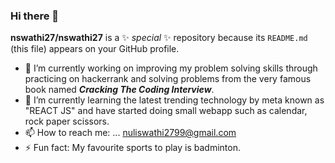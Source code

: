### Hi there 👋

**nswathi27/nswathi27** is a ✨ _special_ ✨ repository because its `README.md` (this file) appears on your GitHub profile.


- 🔭 I’m currently working on improving my problem solving skills through practicing on hackerrank and solving problems from the very famous book named ***Cracking The Coding Interview***.
- 🌱 I’m currently learning the latest trending technology by meta known as "REACT JS" and have started doing small webapp such as calendar, rock paper scissors.
- 📫 How to reach me: ... nuliswathi2799@gmail.com
- ⚡ Fun fact: My favourite sports to play is badminton.

